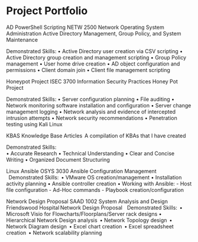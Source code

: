 # Project Portfolio
AD PowerShell Scripting
NETW 2500 Network Operating System Administration 
Active Directory Management, Group Policy, and System Maintenance 

Demonstrated Skills: 
•	Active Directory user creation via CSV scripting 
•	Active Directory group creation and management scripting 
•	Group Policy management 
•	User home drive creation 
•	AD object configuration and permissions 
•	Client domain join 
•	Client file management scripting 


Honeypot Project
ISEC 3700 Information Security Practices 
Honey Pot Project 

Demonstrated Skills: 
•	Server configuration planning 
•	File auditing 
•	Network monitoring software installation and configuration 
•	Server change management logging 
•	Network analysis and evidence of intercepted intrusion attempts 
•	Network security recommendations 
•	Penetration testing using Kali Linux 


KBAS
Knowledge Base Articles  
A compilation of KBAs that I have created 

Demonstrated Skills:   
•	Accurate Research 
•	Technical Understanding 
•	Clear and Concise Writing 
•	Organized Document Structuring 

Linux Ansible
OSYS 3030 
Ansible Configuration Management  
  
Demonstrated Skills:  
•	VMware OS creation/management 
•	Installation activity planning 
•	Ansible controller creation 
•	Working with Ansible: 
              - Host file configuration 
              - Ad-Hoc commands 
              - Playbook creation/configuration 


Network Design Proposal
SAAD 1002 System Analysis and Design  
Friendswood Hospital Network Design Proposal  
  
Demonstrated Skills:  
•	Microsoft Visio for Flowcharts/Floorplans/Server rack designs
•	Hierarchical Network Design analysis  
•	Network Topology design  
•	Network Diagram design  
•	Excel chart creation  
•	Excel spreadsheet creation  
•	Network scalability planning  

